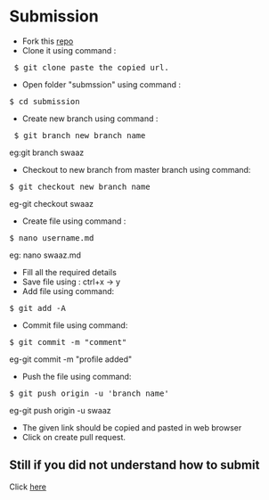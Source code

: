 # Submission
- Fork this [repo](https://github.com/classsankalp/prastice)
- Clone it using command :
<pre> $ git clone paste_the_copied_url.</pre>
- Open folder "submssion" using command :
<pre>$ cd submission</pre>
- Create new branch using command :
<pre> $ git branch new_branch_name</pre>
   eg:git branch swaaz
- Checkout to new branch from master branch using command:
<pre>$ git checkout new_branch_name</pre>
   eg-git checkout swaaz
- Create file using command :
<pre>$ nano username.md</pre>
   eg: nano swaaz.md
- Fill all the required details 
- Save file using :
  ctrl+x -> y
- Add file using command:
<pre>$ git add -A</pre>
- Commit file using command:
<pre>$ git commit -m "comment"</pre>
   eg-git commit -m "profile added"
- Push the file using command:
<pre>$ git push origin -u 'branch_name'</pre>
   eg-git push origin -u swaaz
- The given link should be copied and pasted in web browser
- Click on create pull request.
## Still if you did not understand how to submit 
 Click [here](https://gitme.js.org/)

